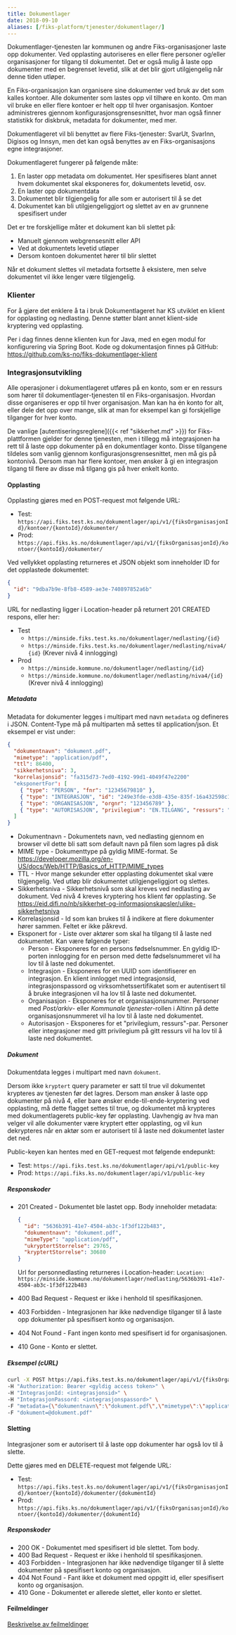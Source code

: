 ```yaml
---
title: Dokumentlager
date: 2018-09-10
aliases: [/fiks-platform/tjenester/dokumentlager/]
---
```


Dokumentlager-tjenesten lar kommunen og andre Fiks-organisasjoner laste opp dokumenter. Ved opplasting autoriseres en eller 
flere personer og/eller organisasjoner for tilgang til dokumentet. Det er også mulig å laste opp dokumenter med en begrenset
levetid, slik at det blir gjort utilgjengelig når denne tiden utløper.

En Fiks-organisasjon kan organisere sine dokumenter ved bruk av det som kalles kontoer. Alle dokumenter som lastes opp 
vil tilhøre en konto. Om man vil bruke en eller flere kontoer er helt opp til hver organisasjon. Kontoer administreres 
gjennom konfigurasjonsgrensesnittet, hvor man også finner statistikk for diskbruk, metadata for dokumenter, med mer.

Dokumentlageret vil bli benyttet av flere Fiks-tjenester: SvarUt, SvarInn, Digisos og Innsyn, men det kan også benyttes av 
en Fiks-organisasjons egne integrasjoner.

Dokumentlageret fungerer på følgende måte:

1. En laster opp metadata om dokumentet. Her spesifiseres blant annet hvem dokumentet skal eksponeres for, dokumentets levetid, osv.
2. En laster opp dokumentdata
3. Dokumentet blir tilgjengelig for alle som er autorisert til å se det
4. Dokumentet kan bli utilgjengeliggjort og slettet av en av grunnene spesifisert under

Det er tre forskjellige måter et dokument kan bli slettet på:

- Manuelt gjennom webgrensesnitt eller API
- Ved at dokumentets levetid utløper
- Dersom kontoen dokumentet hører til blir slettet

Når et dokument slettes vil metadata fortsette å eksistere, men selve dokumentet vil ikke lenger være tilgjengelig.

### Klienter

For å gjøre det enklere å ta i bruk Dokumentlageret har KS utviklet en klient for opplasting og nedlasting. Denne støtter 
blant annet klient-side kryptering ved opplasting.
 
Per i dag finnes denne klienten kun for Java, med en egen modul for konfigurering via Spring Boot. Kode og dokumentasjon 
finnes på GitHub: https://github.com/ks-no/fiks-dokumentlager-klient

### Integrasjonsutvikling

Alle operasjoner i dokumentlageret utføres på en konto, som er en ressurs som hører til dokumentlager-tjenesten til en 
Fiks-organisasjon. Hvordan disse organiseres er opp til hver organisasjon. Man kan ha én konto for alt, eller dele det 
opp over mange, slik at man for eksempel kan gi forskjellige tilganger for hver konto.

De vanlige [autentiseringsreglene]({{< ref "sikkerhet.md" >}}) for Fiks-plattformen gjelder for denne tjenesten, men i 
tillegg må integrasjonen ha rett til å laste opp dokumenter på en dokumentlager konto. Disse tilgangene tildeles som vanlig 
gjennom konfigurasjonsgrensesnittet, men må gis på kontonivå. Dersom man har flere kontoer, men ønsker å gi en integrasjon 
tilgang til flere av disse må tilgang gis på hver enkelt konto.

#### Opplasting

Opplasting gjøres med en POST-request mot følgende URL:

- Test: ``https://api.fiks.test.ks.no/dokumentlager/api/v1/{fiksOrganisasjonId}/kontoer/{kontoId}/dokumenter/``
- Prod: ``https://api.fiks.ks.no/dokumentlager/api/v1/{fiksOrganisasjonId}/kontoer/{kontoId}/dokumenter/``

Ved vellykket opplasting returneres et JSON objekt som inneholder ID for det opplastede dokumentet:

```json
{
  "id": "9dba7b9e-8fb8-4589-ae3e-740897852a6b"
}
```

URL for nedlasting ligger i Location-header på returnert 201 CREATED respons, eller her:

- Test
    - ``https://minside.fiks.test.ks.no/dokumentlager/nedlasting/{id}``
    - ``https://minside.fiks.test.ks.no/dokumentlager/nedlasting/niva4/{id}`` (Krever nivå 4 innlogging)
- Prod
    - ``https://minside.kommune.no/dokumentlager/nedlasting/{id}``
    - ``https://minside.kommune.no/dokumentlager/nedlasting/niva4/{id}`` (Krever nivå 4 innlogging)

##### Metadata

Metadata for dokumenter legges i multipart med navn ``metadata`` og defineres i JSON. 
Content-Type må på multiparten må settes til application/json.
Et eksempel er vist under:

```json
{
  "dokumentnavn": "dokument.pdf",
  "mimetype": "application/pdf",
  "ttl": 86400,
  "sikkerhetsniva": 3,
  "korrelasjonsid": "fa315d73-7ed0-4192-99d1-4049f47e2200"
  "eksponertFor": [
    { "type": "PERSON", "fnr": "12345679810" },
    { "type": "INTEGRASJON", "id": "249e3fde-e3d8-435e-835f-16a432598c10" },
    { "type": "ORGANISASJON", "orgnr": "123456789" },
    { "type": "AUTORISASJON", "privilegium": "EN.TILGANG", "ressurs": "77e0d6b5-f2cd-4f54-80bb-723c598026da" }
  ]
}
```

- Dokumentnavn - Dokumentets navn, ved nedlasting gjennom en browser vil dette bli satt som default navn på filen som lagres på disk
- MIME type - Dokumenttype på gyldig MIME-format. Se https://developer.mozilla.org/en-US/docs/Web/HTTP/Basics_of_HTTP/MIME_types
- TTL - Hvor mange sekunder etter opplasting dokumentet skal være tilgjengelig. Ved utløp blir dokumentet utilgjengeliggjort og slettes.
- Sikkerhetsniva - Sikkerhetsnivå som skal kreves ved nedlasting av dokument. Ved nivå 4 kreves kryptering hos klient før opplasting.
Se https://eid.difi.no/nb/sikkerhet-og-informasjonskapsler/ulike-sikkerhetsniva
- Korrelasjonsid - Id som kan brukes til å indikere at flere dokumenter hører sammen. Feltet er ikke påkrevd.
- Eksponert for - Liste over aktører som skal ha tilgang til å laste ned dokumentet. Kan være følgende typer:
    - Person - Eksponeres for en persons fødselsnummer. En gyldig ID-porten innlogging for en person med dette 
    fødselsnummeret vil ha lov til å laste ned dokumentet.
    - Integrasjon - Eksponeres for en UUID som identifiserer en integrasjon. En klient innlogget med integrasjonsid, 
    integrasjonspassord og virksomhetssertifikatet som er autentisert til å bruke integrasjonen vil ha lov til å laste ned dokumentet.
    - Organisasjon - Eksponeres for et organisasjonsnummer. Personer med *Post/arkiv*- eller *Kommunale tjenester*-rollen i Altinn på dette 
    organisasjonsnummeret vil ha lov til å laste ned dokumentet.
    - Autorisasjon - Eksponeres for et "privilegium, ressurs"-par. Personer eller integrasjoner med gitt privilegium på 
    gitt ressurs vil ha lov til å laste ned dokumentet.

##### Dokument

Dokumentdata legges i multipart med navn ``dokument``.

Dersom ikke ``kryptert`` query parameter er satt til true vil dokumentet krypteres av tjenesten før det lagres. Dersom man ønsker 
å laste opp dokumenter på nivå 4, eller bare ønsker ende-til-ende-kryptering ved opplasting, må dette flagget settes til
true, og dokumentet må krypteres med dokumentlagerets public-key før opplasting. Uavhengig av hva man velger vil alle
dokumenter være kryptert etter opplasting, og vil kun dekrypteres når en aktør som er autorisert til å laste ned dokumentet 
laster det ned.

Public-keyen kan hentes med en GET-request mot følgende endepunkt:

- Test: ``https://api.fiks.test.ks.no/dokumentlager/api/v1/public-key``
- Prod: ``https://api.fiks.ks.no/dokumentlager/api/v1/public-key``

##### Responskoder
- 201 Created - Dokumentet ble lastet opp. 
  Body inneholder metadata:
  ```json
  {
    "id": "5636b391-41e7-4504-ab3c-1f3df122b483",
    "dokumentnavn": "dokument.pdf",
    "mimeType": "application/pdf",
    "ukryptertStorrelse": 29765,
    "kryptertStorrelse": 30680
  }
  ```

  Url for personnedlasting returneres i Location-header:
  `Location: https://minside.kommune.no/dokumentlager/nedlasting/5636b391-41e7-4504-ab3c-1f3df122b483`
- 400 Bad Request - Request er ikke i henhold til spesifikasjonen.
- 403 Forbidden - Integrasjonen har ikke nødvendige tilganger til å laste opp dokumenter på spesifisert konto og organisasjon.
- 404 Not Found - Fant ingen konto med spesifisert id for organisasjonen.
- 410 Gone - Konto er slettet.

##### Eksempel (cURL)

```bash
curl -X POST https://api.fiks.test.ks.no/dokumentlager/api/v1/{fiksOrganisasjonId}/kontoer/{kontoId}/dokumenter/ \
-H "Authorization: Bearer <gyldig access token>" \
-H "IntegrasjonId: <integrasjonsid>" \
-H "IntegrasjonPassord: <integrasjonspassord>" \
-F "metadata={\"dokumentnavn\":\"dokument.pdf\",\"mimetype\":\"application/pdf\",\"ttl\":3600,\"eksponertFor\":[{\"type\":\"PERSON\", \"fnr\":\"<fødselsnummer>\"}],\"sikkerhetsniva\":3};type=application/json" \
-F "dokument=@dokument.pdf"
```

#### Sletting

Integrasjoner som er autorisert til å laste opp dokumenter har også lov til å slette. 

Dette gjøres med en DELETE-request mot følgende URL:

- Test: ``https://api.fiks.test.ks.no/dokumentlager/api/v1/{fiksOrganisasjonId}/kontoer/{kontoId}/dokumenter/{dokumentId}``
- Prod: ``https://api.fiks.ks.no/dokumentlager/api/v1/{fiksOrganisasjonId}/kontoer/{kontoId}/dokumenter/{dokumentId}``

##### Responskoder
- 200 OK - Dokumentet med spesifisert id ble slettet. Tom body.
- 400 Bad Request - Request er ikke i henhold til spesifikasjonen.
- 403 Forbidden - Integrasjonen har ikke nødvendige tilganger til å slette dokumenter på spesifisert konto og organisasjon.
- 404 Not Found - Fant ikke et dokument med oppgitt id, eller spesifisert konto og organisasjon.
- 410 Gone - Dokumentet er allerede slettet, eller konto er slettet.

#### Feilmeldinger
[Beskrivelse av feilmeldinger](../../integrasjoner/#feilmeldinger) 
